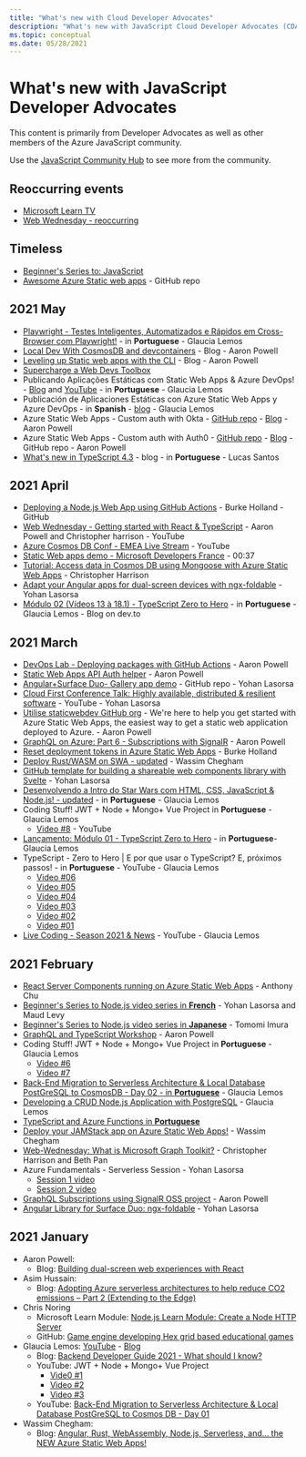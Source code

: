 ```yaml
---
title: "What's new with Cloud Developer Advocates"
description: "What's new with JavaScript Cloud Developer Advocates (CDA)"
ms.topic: conceptual
ms.date: 05/28/2021
---
```


# What's new with JavaScript Developer Advocates

This content is primarily from Developer Advocates as well as other members of the Azure JavaScript community. 

Use the [JavaScript Community Hub](/javascript) to see more from the community. 

## Reoccurring events 

* [Microsoft Learn TV](/learn/tv/)
* [Web Wednesday - reoccurring](https://channel9.msdn.com/Shows/Web-Wednesday/)

## Timeless

* [Beginner's Series to: JavaScript](https://channel9.msdn.com/Series/Beginners-Series-to-JavaScript)
* [Awesome Azure Static web apps](https://github.com/staticwebdev/awesome-azure-static-web-apps) - GitHub repo

## 2021 May

* [Playwright - Testes Inteligentes, Automatizados e Rápidos em Cross-Browser com Playwright!](https://github.com/glaucia86/demos-playwright-e2e) - in **Portuguese​** - Glaucia Lemos
* [Local Dev With CosmosDB and devcontainers](https://www.aaron-powell.com/posts/2021-05-27-local-dev-with-cosmosdb-and-devcontainers/) - Blog - Aaron Powell
* [Leveling up Static web apps with the CLI](https://www.aaron-powell.com/posts/2021-05-25-leveling-up-static-web-apps-with-the-cli/) - Blog - Aaron Powell
* [Supercharge a Web Devs Toolbox](https://www.youtube.com/watch?v=1QQVQ8vTUXU)
* Publicando Aplicações Estáticas com Static Web Apps & Azure DevOps! - [Blog](https://dev.to/glaucia86/publicando-aplicacoes-estaticas-com-static-web-apps-azure-devops-4c1o) and [YouTube](https://www.youtube.com/watch?v=3pnIBJWoRjM) - in **Portuguese** - Glaucia Lemos
* Publicación de Aplicaciones Estáticas con Azure Static Web Apps y Azure DevOps - in **Spanish​** - [blog](https://dev.to/glaucia86/publicacion-de-aplicaciones-estaticas-con-azure-static-web-apps-y-azure-devops-5c63) - Glaucia Lemos
* Azure Static Web Apps - Custom auth with Okta - [GitHub repo](https://github.com/aaronpowell/swa-custom-auth-okta) - [Blog](https://www.aaron-powell.com/posts/2021-05-13-using-okta-with-static-web-apps/) - Aaron Powell
* Azure Static Web Apps - Custom auth with Auth0 - [GitHub repo](https://github.com/aaronpowell/swa-custom-auth-auth0) - [Blog](https://www.aaron-powell.com/posts/2021-05-13-using-auth0-with-static-web-apps/) - GitHub repo - Aaron Powell
* [What's new in TypeScript 4.3](https://blog.lsantos.dev/o-que-ha-de-novo-no-beta-do-typescript-4-3/) - blog - in **Portuguese** - Lucas Santos

 
## 2021 April 

* [Deploying a Node.js Web App using GitHub Actions](https://github.com/Azure-Samples/azure-javascript-labs) - Burke Holland - GitHub
* [Web Wednesday - Getting started with React & TypeScript](https://www.youtube.com/watch?v=BlaHWppdLpQ) - Aaron Powell and Christopher harrison - YouTube
* [Azure Cosmos DB Conf - EMEA Live Stream](https://youtu.be/EQu4xtAicQg?list=PLmamF3YkHLoLN_24E41jSPVilv5B3GTBg&t=4328) - YouTube
* [Static Web apps demo - Microsoft Developers France](https://www.youtube.com/watch?v=aI9XFDpsGaA) - 00:37
* [Tutorial: Access data in Cosmos DB using Mongoose with Azure Static Web Apps](/azure/static-web-apps/add-mongoose) - Christopher Harrison
* [Adapt your Angular apps for dual-screen devices with ngx-foldable](https://dev.to/angular/adapt-your-angular-apps-for-dual-screen-devices-with-ngx-foldable-4058) - Yohan Lasorsa
* [Módulo 02 (Vídeos 13 à 18.1) - TypeScript Zero to Hero](https://dev.to/glaucia86/modulo-02-videos-13-a-18-1-typescript-zero-to-hero-5565) - in **Portuguese​** - Glaucia Lemos - Blog on dev.to

## 2021 March 

* [DevOps Lab - Deploying packages with GitHub Actions](https://aka.ms/DevOpsLab/DeployingPackageswithGitHub) - Aaron Powell
* [Static Web Apps API Auth helper](https://www.aaron-powell.com/posts/2021-03-30-making-auth-simpler-for-static-web-app-apis/) - Aaron Powell
* [Angular+Surface Duo- Gallery app demo](https://github.com/sinedied/surface-duo-photo-gallery) - GitHub repo - Yohan Lasorsa
* [Cloud First Conference Talk: Highly available, distributed & resilient software](https://youtu.be/OGFkz81mKf8?t=7162) - YouTube - Yohan Lasorsa
* [Utilise staticwebdev GitHub org](https://github.com/staticwebdev) - We're here to help you get started with Azure Static Web Apps, the easiest way to get a static web application deployed to Azure. - Aaron Powell
* [GraphQL on Azure: Part 6 - Subscriptions with SignalR](https://dev.to/azure/graphql-on-azure-part-6-subscriptions-with-signalr-275b) - Aaron Powell
* [Reset deployment tokens in Azure Static Web Apps](/azure/static-web-apps/deployment-token-management) - Burke Holland
* [Deploy Rust/WASM on SWA - updated](https://dev.to/azure/angular-rust-webassembly-node-js-serverless-and-the-new-azure-static-web-apps-cnb) - Wassim Chegham
* [GitHub template for building a shareable web components library with Svelte](https://github.com/sinedied/svelte-web-components-template) - Yohan Lasorsa
* [Desenvolvendo a Intro do Star Wars com HTML, CSS, JavaScript & Node.js! - updated](https://dev.to/azure/desenvolvendo-a-intro-do-star-wars-com-html-css-javascript-node-js-oae) - in **Portuguese​** - Glaucia Lemos
* Coding Stuff! JWT + Node + Mongo+ Vue Project in **Portuguese​** - Glaucia Lemos
    * [Video #8](https://youtu.be/6fUcm4aSEjM) - YouTube
* [Lançamento: Módulo 01 - TypeScript Zero to Hero](https://dev.to/glaucia86/lancamento-modulo-01-typescript-zero-to-hero-40n4) - in **Portuguese​** - Glaucia Lemos
* TypeScript - Zero to Hero | E por que usar o TypeScript? E, próximos passos! - in **Portuguese​** - YouTube - Glaucia Lemos
    * [Video #06](https://youtu.be/VIYnya9DUxg)
    * [Video #05](https://youtu.be/iTCRgdEyq0k)
    * [Video #04](https://youtu.be/iYXzT08sX5Y)
    * [Video #03](https://youtu.be/J-sMh3DF10U)
    * [Video #02](https://youtu.be/_pDsn0gE6ys)
    * [Video #01](https://youtu.be/u7K1sdnCv5Y)
* [Live Coding - Season 2021 & News](https://youtu.be/6TED799e0_g) - YouTube - Glaucia Lemos


## 2021 February

* [React Server Components running on Azure Static Web Apps](https://react-notes.anthonychu.com/) - Anthony Chu
* [Beginner's Series to Node.js video series in **French**](https://www.youtube.com/watch?v=cPBzDqwMFFg&list=PLbl2SbVIi-Wo0EkNoLEnx4BE_xm4SsSRj&index=1) - Yohan Lasorsa and Maud Levy
* [Beginner's Series to Node.js video series in **Japanese**](https://www.youtube.com/playlist?list=PLQEKit6tfVVKkp0ELOyKey_v7I89mxYZI) - Tomomi Imura
* [GraphQL and TypeScript Workshop](https://github.com/aaronpowell/graphql-typescript-workshop) - Aaron Powell
* Coding Stuff! JWT + Node + Mongo+ Vue Project in **Portuguese​** - Glaucia Lemos
    * [Video #6](https://youtu.be/_-3DWpuXXvU)
    * [Video #7](https://youtu.be/OckHsZPIRrQ)
* [Back-End Migration to Serverless Architecture & Local Database PostGreSQL to CosmosDB - Day 02 - in **Portuguese​**](https://youtu.be/lUH5gzKq1YA) - 
Glaucia Lemos
* [Developing a CRUD Node.js Application with PostgreSQL](https://dev.to/glaucia86/developing-a-crud-node-js-application-with-postgresql-4c9o) - Glaucia Lemos
* [TypeScript and Azure Functions in **Portuguese​**](https://www.youtube.com/watch?v=J9OoXt1dvm8&t=2772s)
* [Deploy your JAMStack app on Azure Static Web Apps!](https://www.youtube.com/watch?v=I2Tg2MO-RP8&feature=youtu.be) - Wassim Chegham
* [Web-Wednesday: What is Microsoft Graph Toolkit?](https://channel9.msdn.com/Shows/Web-Wednesday/What-is-Microsoft-Graph-Toolkit) - Christopher Harrison and Beth Pan
* Azure Fundamentals - Serverless Session - Yohan Lasorsa
    * [Session 1 video](https://www.youtube.com/watch?v=JIE_K_j-wGk)
    * [Session 2 video](https://www.youtube.com/watch?v=iiem4ajj6EQ)
* [GraphQL Subscriptions using SignalR OSS project](https://github.com/aaronpowell/graphql-azure-subscriptions) - Aaron Powell
* [Angular Library for Surface Duo: ngx-foldable](https://github.com/sinedied/ngx-foldable) - Yohan Lasorsa

## 2021 January

* Aaron Powell: 
    * Blog: [Building dual-screen web experiences with React](https://devblogs.microsoft.com/surface-duo/dual-screen-react-web/)
* Asim Hussain: 
    * Blog: [Adopting Azure serverless architectures to help reduce CO2 emissions – Part 2 (Extending to the Edge)](https://aka.ms/adopting-azure-serverless?WT.mc_id=green-12146-cxa)
* Chris Noring
    * Microsoft Learn Module: [Node.js Learn Module: Create a Node HTTP Server](/learn/modules/build-web-api-nodejs-express/)
    * GitHub: [Game engine developing Hex grid based educational games](https://github.com/softchris/hex-game)
* Glaucia Lemos: [YouTube](https://www.youtube.com/channel/UC2Qzw5aqCBk_z0lWJnumWQQ) - [Blog](https://dev.to/glaucia86)
    * Blog: [Backend Developer Guide 2021 - What should I know?](https://dev.to/glaucia86/guia-para-pessoas-desenvolvedoras-back-end-2021-o-que-eu-preciso-saber-10c6)
    * YouTube: JWT + Node + Mongo+ Vue Project
        * [Vide0 #1](https://youtu.be/JmUSx5wXU68)
        * [Video #2](https://youtu.be/Vr-UMoAv8pk)
        * [Video #3](https://youtu.be/6u4aM2eT-gg)
    * YouTube: [Back-End Migration to Serverless Architecture & Local Database PostGreSQL to Cosmos DB - Day 01](https://youtu.be/nVbU9BlF5hs)
* Wassim Chegham:
    * Blog: [Angular, Rust, WebAssembly, Node.js, Serverless, and... the NEW Azure Static Web Apps!](https://dev.to/azure/angular-rust-webassembly-node-js-serverless-and-the-new-azure-static-web-apps-cnb)